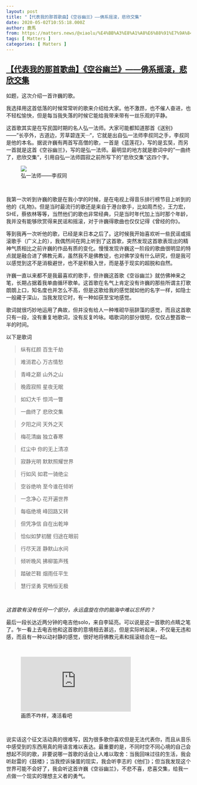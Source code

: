 ```yaml
---
layout: post
title: "【代表我的那首歌曲】《空谷幽兰》——佛系摇滚，悲欣交集"
date: 2020-05-02T10:55:18.000Z
author: 鹿馬
from: https://matters.news/@xiaolu/%E4%BB%A3%E8%A1%A8%E6%88%91%E7%9A%84%E9%82%A3%E9%A6%96%E6%AD%8C%E6%9B%B2-%E7%A9%BA%E8%B0%B7%E5%B9%BD%E5%85%B0-%E4%BD%9B%E7%B3%BB%E6%91%87%E6%BB%9A-%E6%82%B2%E6%AC%A3%E4%BA%A4%E9%9B%86-bafyreigml2bqyqqhylle6hmfhdokf75iqb2ma4ylp42eb4bzdetjynejbm
tags: [ Matters ]
categories: [ Matters ]
---
```

<!--1588416918000-->
[【代表我的那首歌曲】《空谷幽兰》——佛系摇滚，悲欣交集](https://matters.news/@xiaolu/%E4%BB%A3%E8%A1%A8%E6%88%91%E7%9A%84%E9%82%A3%E9%A6%96%E6%AD%8C%E6%9B%B2-%E7%A9%BA%E8%B0%B7%E5%B9%BD%E5%85%B0-%E4%BD%9B%E7%B3%BB%E6%91%87%E6%BB%9A-%E6%82%B2%E6%AC%A3%E4%BA%A4%E9%9B%86-bafyreigml2bqyqqhylle6hmfhdokf75iqb2ma4ylp42eb4bzdetjynejbm)
------

<div>
<p>如题，这次介绍一首许巍的歌。</p><p>我选择用这首低落的时候常常听的歌来介绍给大家。他不激昂，也不催人奋进，也不轻松愉快，但是每当我失落的时候它能给我带来带有一丝乐观的平静。</p><p>这首歌其实是在写民国时期的名人弘一法师。大家可能都知道那首《送别》——”长亭外，古道边，芳草碧连天···“，它就是出自弘一法师李叔同之手，李叔同是他的本名。据说许巍有两首写高僧的歌，一首是《蓝莲花》，写的是玄奘，而另一首就是这首《空谷幽兰》，写的是弘一法师。最明显的地方就是歌词中的”一曲终了，悲欣交集“，引用自弘一法师圆寂之前所写下的”悲欣交集“这四个字。</p><figure class="image"><img src="https://assets.matters.news/embed/186a7a2e-7f3c-4170-981f-7b4ac5163689.jpeg" data-asset-id="186a7a2e-7f3c-4170-981f-7b4ac5163689" referrerpolicy="no-referrer"><figcaption><span>弘一法师——李叔同</span></figcaption></figure><p><br></p><p>我第一次听到许巍的歌是在我小学的时候，是在电视上得音乐排行榜节目上听到的他的《礼物》。但是当时最流行的歌还是来自于港台歌手，比如周杰伦，王力宏，SHE，蔡依林等等，当然他们的歌也非常经典，只是当时年代加上当时那个年龄，我并没有能够欣赏得来民谣和摇滚，对于许巍得歌曲也仅仅记得《曾经的你》。</p><p>等到我再一次听他的歌，已经是来日本之后了。这时候我开始喜欢听一些民谣或摇滚歌手（广义上的），我偶然间在网上听到了这首歌，突然发现这首歌表现出的精神气质相比之前许巍的作品有质的变化。慢慢发现许巍这一阶段的歌曲很明显的特点就是融合进了佛教元素，虽然我不是佛教徒，也对佛学没有什么研究，但是我可以感觉到这不是消极避世，也不是积极入世，而是基于现实的超脱和自然。</p><p>许巍一直以来都不是我最喜欢的歌手，但许巍这首歌《空谷幽兰》就仿佛神来之笔，长期占据着我单曲循环歌单。这首歌在名气上肯定没有许巍的那些所谓主打歌朗朗上口，知名度也并怎么不高，但是这歌给我的感觉就如他的名字一样，如隐士一般藏于深山，当我发现它时，有一种如获至宝地感觉。</p><p>歌词就很巧妙地运用了典故，但并没有给人一种堆砌华丽辞藻的感觉，而且这首歌只有一段，没有重复地歌词，没有反复吟咏。唱歌词的部分很短，仅仅占整首歌一半的时间。</p><p>以下是歌词</p><blockquote>纵有红颜 百生千劫</blockquote><blockquote>难消君心 万古情愁</blockquote><blockquote>青峰之巅 山外之山</blockquote><blockquote>晚霞寂照 星夜无眠</blockquote><blockquote>如幻大千 惊鸿一瞥</blockquote><blockquote>一曲终了 悲欣交集</blockquote><blockquote>夕阳之间 天外之天</blockquote><blockquote>梅花清幽 独立春寒</blockquote><blockquote>红尘中 你的无上清凉</blockquote><blockquote>寂静光明 默默照耀世界</blockquote><blockquote>行如风 如君一骑绝尘</blockquote><blockquote>空谷绝响 至今谁在倾听</blockquote><blockquote>一念净心 花开遍世界</blockquote><blockquote>每临绝境 峰回路又转</blockquote><blockquote>但凭净信 自在出乾坤</blockquote><blockquote>恰似如梦初醒 归途在眼前</blockquote><blockquote>行尽天涯 静默山水间</blockquote><blockquote>倾听晚风 拂柳笛声残</blockquote><blockquote>踏破芒鞋 烟雨任平生</blockquote><blockquote>慧行坚勇 究畅恒无极</blockquote><p><br></p><p><em>这首歌有没有任何一个部分，永远盘旋在你的脑海中难以忘怀的？</em></p><p>最后一段长达近两分钟的电吉他solo，来自李延亮。可以说是这一首歌的点睛之笔了。乍一看上去电吉他和这首歌的意境相去甚远，但是实际听起来，不仅毫无违和感，而且有一种以动衬静的感觉，很好地将佛教元素和摇滚结合在一起。</p><p><br></p><figure class="embed-video"><div class="iframe-container"><iframe src="https://www.youtube.com/embed/6E7TGInlMW0?rel=0" frameborder="0" allowfullscreen="true" sandbox="allow-scripts allow-same-origin allow-popups"></iframe></div><figcaption><span>画质不咋样，凑活看吧</span></figcaption></figure><p><br></p><p>说实话这个征文活动真的很难写，因为很多歌你喜欢但是无法代表你，而且从音乐中感受到的东西用真的用语言难以表达。最重要的是，不同时空不同心境的自己会想起不同的歌，非要说哪一首歌的话会让人难以取舍：当我回味过往的生活，我会听赵雷的《鼓楼》；当我控诉操蛋的现实，我会听李志的《他们》；但当我发现这个世界可能不会好了，我会听这首许巍《空谷幽兰》，不悲不喜，悲喜交集，给我一点做一个现实的理想主义者的勇气。</p><p><br></p>
</div>
